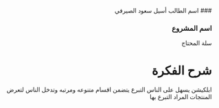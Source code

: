  
> 
<div dir="rtl">
### اسم الطالب
أسيل سعود الصيرفي

### اسم المشروع
سلة المحتاج

# شرح الفكرة
ابلكيشن يسهل على الناس التبرع يتضمن اقسام متنوعه ومرتبه وتدخل الناس لتعرض المنتجات المراد التبرع بها 


</div>
